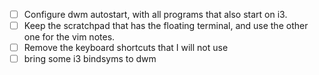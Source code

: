 - [ ] Configure dwm autostart, with all programs that also start on i3.
- [ ] Keep the scratchpad that has the floating terminal, and use the other one for the vim notes.
- [ ] Remove the keyboard shortcuts that I will not use
- [ ] bring some i3 bindsyms to dwm
